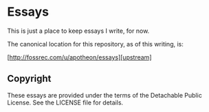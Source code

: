 # Essays

This is just a place to keep essays I write, for now.

The canonical location for this repository, as of this writing, is:

[http://fossrec.com/u/apotheon/essays][upstream]

## Copyright

These essays are provided under the terms of the Detachable Public License.
See the LICENSE file for details.

[upstream]: http://fossrec.com/u/apotheon/essays
